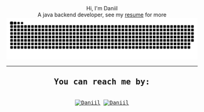 <div align="center">
<div align="center">Hi, I'm Daniil</div>
<div align="center">A java backend developer, see my <a href="https://github.com/lxqtpr/lxqtpr/blob/main/MyResume.pdf" target="_blank">resume</a> for more</div>
</div>

<div align="center">
  <img  src="https://github.com/1999AZZAR/1999AZZAR/blob/readme/resources/img/grid-snake.svg"
       alt="snake" /></a>
</div>

-----
<div>
  <samp>
    <h2 align="center">You can reach me by:</h2>
    <p align="center">
      <br/>
      <a href="https://t.me/lxqtpr" target="blank"><img align="center"
         src="https://img.shields.io/badge/Telegram-2CA5E0?style=flat-squeare&logo=telegram&logoColor=white"
         alt="Daniil" height="30"/></a>
      <a href="mailto:lxqtpr@gmail.com" target="blank"><img align="center"
         src="https://img.shields.io/badge/gmail-EA4335.svg?style=for-the-badge&logo=gmail&logoColor=white"
         alt="Daniil" height="30"/></a>
    </p>
  </samp>
</div>
